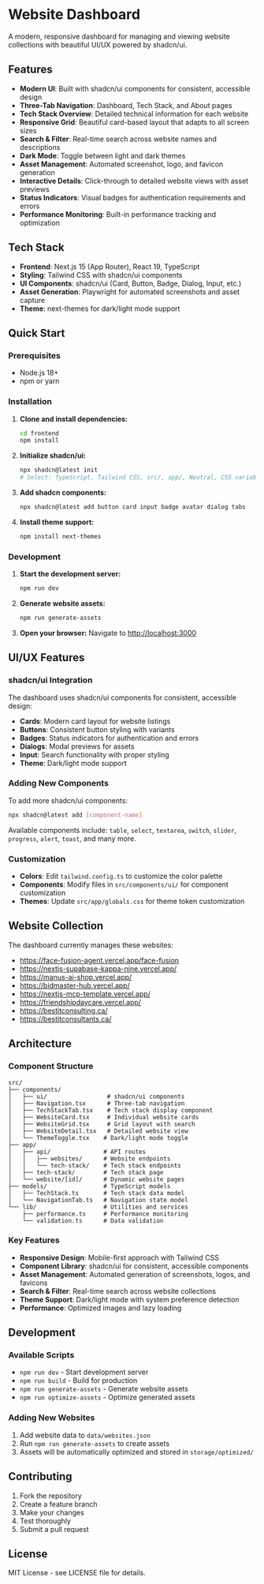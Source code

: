 # Website Dashboard

A modern, responsive dashboard for managing and viewing website collections with beautiful UI/UX powered by shadcn/ui.

## Features

- **Modern UI**: Built with shadcn/ui components for consistent, accessible design
- **Three-Tab Navigation**: Dashboard, Tech Stack, and About pages
- **Tech Stack Overview**: Detailed technical information for each website
- **Responsive Grid**: Beautiful card-based layout that adapts to all screen sizes
- **Search & Filter**: Real-time search across website names and descriptions
- **Dark Mode**: Toggle between light and dark themes
- **Asset Management**: Automated screenshot, logo, and favicon generation
- **Interactive Details**: Click-through to detailed website views with asset previews
- **Status Indicators**: Visual badges for authentication requirements and errors
- **Performance Monitoring**: Built-in performance tracking and optimization

## Tech Stack

- **Frontend**: Next.js 15 (App Router), React 19, TypeScript
- **Styling**: Tailwind CSS with shadcn/ui components
- **UI Components**: shadcn/ui (Card, Button, Badge, Dialog, Input, etc.)
- **Asset Generation**: Playwright for automated screenshots and asset capture
- **Theme**: next-themes for dark/light mode support

## Quick Start

### Prerequisites

- Node.js 18+ 
- npm or yarn

### Installation

1. **Clone and install dependencies:**
   ```bash
   cd frontend
   npm install
   ```

2. **Initialize shadcn/ui:**
   ```bash
   npx shadcn@latest init
   # Select: TypeScript, Tailwind CSS, src/, app/, Neutral, CSS variables
   ```

3. **Add shadcn components:**
   ```bash
   npx shadcn@latest add button card input badge avatar dialog tabs
   ```

4. **Install theme support:**
   ```bash
   npm install next-themes
   ```

### Development

1. **Start the development server:**
   ```bash
   npm run dev
   ```

2. **Generate website assets:**
   ```bash
   npm run generate-assets
   ```

3. **Open your browser:**
   Navigate to [http://localhost:3000](http://localhost:3000)

## UI/UX Features

### shadcn/ui Integration

The dashboard uses shadcn/ui components for consistent, accessible design:

- **Cards**: Modern card layout for website listings
- **Buttons**: Consistent button styling with variants
- **Badges**: Status indicators for authentication and errors
- **Dialogs**: Modal previews for assets
- **Input**: Search functionality with proper styling
- **Theme**: Dark/light mode support

### Adding New Components

To add more shadcn/ui components:

```bash
npx shadcn@latest add [component-name]
```

Available components include: `table`, `select`, `textarea`, `switch`, `slider`, `progress`, `alert`, `toast`, and many more.

### Customization

- **Colors**: Edit `tailwind.config.ts` to customize the color palette
- **Components**: Modify files in `src/components/ui/` for component customization
- **Themes**: Update `src/app/globals.css` for theme token customization

## Website Collection

The dashboard currently manages these websites:

- https://face-fusion-agent.vercel.app/face-fusion
- https://nextjs-supabase-kappa-nine.vercel.app/
- https://manus-ai-shop.vercel.app/
- https://bidmaster-hub.vercel.app/
- https://nextjs-mcp-template.vercel.app/
- https://friendshipdaycare.vercel.app/
- https://bestitconsulting.ca/
- https://bestitconsultants.ca/

## Architecture

### Component Structure

```
src/
├── components/
│   ├── ui/                 # shadcn/ui components
│   ├── Navigation.tsx      # Three-tab navigation
│   ├── TechStackTab.tsx    # Tech stack display component
│   ├── WebsiteCard.tsx     # Individual website cards
│   ├── WebsiteGrid.tsx     # Grid layout with search
│   ├── WebsiteDetail.tsx   # Detailed website view
│   └── ThemeToggle.tsx    # Dark/light mode toggle
├── app/
│   ├── api/               # API routes
│   │   ├── websites/      # Website endpoints
│   │   └── tech-stack/    # Tech stack endpoints
│   ├── tech-stack/        # Tech stack page
│   └── website/[id]/      # Dynamic website pages
├── models/                # TypeScript models
│   ├── TechStack.ts       # Tech stack data model
│   └── NavigationTab.ts   # Navigation state model
└── lib/                   # Utilities and services
    ├── performance.ts     # Performance monitoring
    └── validation.ts      # Data validation
```

### Key Features

- **Responsive Design**: Mobile-first approach with Tailwind CSS
- **Component Library**: shadcn/ui for consistent, accessible components
- **Asset Management**: Automated generation of screenshots, logos, and favicons
- **Search & Filter**: Real-time search across website collections
- **Theme Support**: Dark/light mode with system preference detection
- **Performance**: Optimized images and lazy loading

## Development

### Available Scripts

- `npm run dev` - Start development server
- `npm run build` - Build for production
- `npm run generate-assets` - Generate website assets
- `npm run optimize-assets` - Optimize generated assets

### Adding New Websites

1. Add website data to `data/websites.json`
2. Run `npm run generate-assets` to create assets
3. Assets will be automatically optimized and stored in `storage/optimized/`

## Contributing

1. Fork the repository
2. Create a feature branch
3. Make your changes
4. Test thoroughly
5. Submit a pull request

## License

MIT License - see LICENSE file for details.
